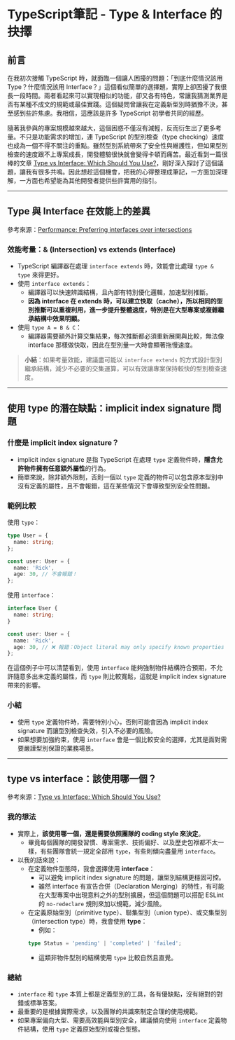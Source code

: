 # TypeScript筆記 - Type & Interface 的抉擇

## 前言

在我初次接觸 TypeScript 時，就面臨一個讓人困擾的問題：「到底什麼情況該用 Type？什麼情況該用 Interface？」這個看似簡單的選擇題，實際上卻困擾了我很長一段時間。兩者看起來可以實現相似的功能，卻又各有特色，常讓我猜測業界是否有某種不成文的規範或最佳實踐。這個疑問曾讓我在定義新型別時猶豫不決，甚至感到些許焦慮。我相信，這應該是許多 TypeScript 初學者共同的經歷。

隨著我參與的專案規模越來越大，這個困惑不僅沒有減輕，反而衍生出了更多考量。不只是功能需求的增加，連 TypeScript 的型別檢查（type checking）速度也成為一個不得不關注的重點。雖然型別系統帶來了安全性與維護性，但如果型別檢查的速度跟不上專案成長，開發體驗很快就會變得卡頓而痛苦。最近看到一篇很棒的文章 [Type vs Interface: Which Should You Use?](https://www.totaltypescript.com/type-vs-interface-which-should-you-use)，剛好深入探討了這個議題，讓我有很多共鳴。因此想趁這個機會，把我的心得整理成筆記，一方面加深理解，一方面也希望能為其他開發者提供些許實用的指引。

---

## Type 與 Interface 在效能上的差異

參考來源：[Performance: Preferring interfaces over intersections](https://github.com/microsoft/TypeScript/wiki/Performance#preferring-interfaces-over-intersections)

### 效能考量：& (Intersection) vs extends (Interface)

- TypeScript 編譯器在處理 `interface extends` 時，效能會比處理 `type & type` 來得更好。
- 使用 `interface extends`：
  - 編譯器可以快速辨識結構，且內部有特別優化邏輯，加速型別推斷。
  - **因為 interface 在 extends 時，可以建立快取（cache），所以相同的型別推斷可以重複利用，進一步提升整體速度，特別是在大型專案或複雜繼承結構中效果明顯。**
- 使用 `type A = B & C`：
  - 編譯器需要額外計算交集結果，每次推斷都必須重新展開與比較，無法像 interface 那樣做快取，因此在型別量一大時會顯著拖慢速度。

> **小結**：如果考量效能，建議盡可能以 `interface extends` 的方式設計型別繼承結構，減少不必要的交集運算，可以有效讓專案保持較快的型別檢查速度。

---

## 使用 type 的潛在缺點：implicit index signature 問題

### 什麼是 implicit index signature？

- implicit index signature 是指 TypeScript 在處理 `type` 定義物件時，**隱含允許物件擁有任意額外屬性**的行為。
- 簡單來說，除非額外限制，否則一個以 `type` 定義的物件可以包含原本型別中沒有定義的屬性，且不會報錯，這在某些情況下會導致型別安全性問題。

### 範例比較

使用 `type`：
```typescript
type User = {
  name: string;
};

const user: User = {
  name: 'Rick',
  age: 30, // 不會報錯！
};
```

使用 `interface`：
```typescript
interface User {
  name: string;
}

const user: User = {
  name: 'Rick',
  age: 30, // ❌ 報錯：Object literal may only specify known properties
};
```

在這個例子中可以清楚看到，使用 `interface` 能夠強制物件結構符合預期，不允許隨意多出未定義的屬性，而 `type` 則比較寬鬆，這就是 implicit index signature 帶來的影響。

### 小結

- 使用 `type` 定義物件時，需要特別小心，否則可能會因為 implicit index signature 而讓型別檢查失效，引入不必要的風險。
- 如果想要加強約束，使用 `interface` 會是一個比較安全的選擇，尤其是面對需要嚴謹型別保證的業務場景。

---

## type vs interface：該使用哪一個？

參考來源：[Type vs Interface: Which Should You Use?](https://www.totaltypescript.com/type-vs-interface-which-should-you-use)

### 我的想法

- 實際上，**該使用哪一個，還是需要依照團隊的 coding style 來決定**。
  - 畢竟每個團隊的開發習慣、專案需求、技術偏好、以及歷史包袱都不太一樣，有些團隊會統一規定全部用 `type`，有些則傾向盡量用 `interface`。
- 以我的話來說：
  - 在定義物件型態時，我會選擇使用 **interface**：
    - 可以避免 implicit index signature 的問題，讓型別結構更穩固可控。
    - 雖然 interface 有宣告合併（Declaration Merging）的特性，有可能在大型專案中出現意料之外的型別擴展，但這個問題可以搭配 ESLint 的 `no-redeclare` 規則來加以規範，減少風險。
  - 在定義原始型別（primitive type）、聯集型別（union type）、或交集型別（intersection type）時，我會使用 **type**：
    - 例如：
    ```typescript
    type Status = 'pending' | 'completed' | 'failed';
    ```
    - 這類非物件型別的結構使用 `type` 比較自然且直覺。

### 總結

- `interface` 和 `type` 本質上都是定義型別的工具，各有優缺點，沒有絕對的對錯或標準答案。
- 最重要的是根據實際需求，以及團隊的共識來制定合理的使用規範。
- 如果專案偏向大型、需要高效能與型別安全，建議傾向使用 `interface` 定義物件結構，使用 `type` 定義原始型別或複合型態。
